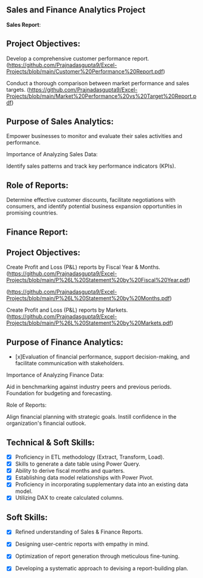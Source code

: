 ## Sales and Finance Analytics Project
**Sales Report**:

## Project Objectives:

Develop a comprehensive customer performance report. (https://github.com/Prajnadasgupta9/Excel-Projects/blob/main/Customer%20Performance%20Report.pdf)

Conduct a thorough comparison between market performance and sales targets. (https://github.com/Prajnadasgupta9/Excel-Projects/blob/main/Market%20Performance%20vs%20Target%20Report.pdf)


## Purpose of Sales Analytics:

Empower businesses to monitor and evaluate their sales activities and performance.

Importance of Analyzing Sales Data:

Identify sales patterns and track key performance indicators (KPIs).

## Role of Reports:

Determine effective customer discounts, facilitate negotiations with consumers, and identify potential business expansion opportunities in promising countries.

## Finance Report:

## Project Objectives:
Create Profit and Loss (P&L) reports by Fiscal Year & Months. (https://github.com/Prajnadasgupta9/Excel-Projects/blob/main/P%26L%20Statement%20by%20Fiscal%20Year.pdf)

(https://github.com/Prajnadasgupta9/Excel-Projects/blob/main/P%26L%20Statement%20by%20Months.pdf)


Create Profit and Loss (P&L) reports by Markets. (https://github.com/Prajnadasgupta9/Excel-Projects/blob/main/P%26L%20Statement%20by%20Markets.pdf)



## Purpose of Finance Analytics:

- [x]Evaluation of financial performance, support decision-making, and facilitate communication with stakeholders.

Importance of Analyzing Finance Data:

Aid in benchmarking against industry peers and previous periods. Foundation for budgeting and forecasting.

Role of Reports:

Align financial planning with strategic goals. Instill confidence in the organization's financial outlook.

## Technical & Soft Skills:

- [x] Proficiency in ETL methodology (Extract, Transform, Load).
- [x] Skills to generate a date table using Power Query.
- [x] Ability to derive fiscal months and quarters.
- [x] Establishing data model relationships with Power Pivot.
- [x] Proficiency in incorporating supplementary data into an existing data model.
- [x] Utilizing DAX to create calculated columns.

## Soft Skills:
- [x] Refined understanding of Sales & Finance Reports.
- [x] Designing user-centric reports with empathy in mind.
- [x] Optimization of report generation through meticulous fine-tuning.
- [x] Developing a systematic approach to devising a report-building plan.





